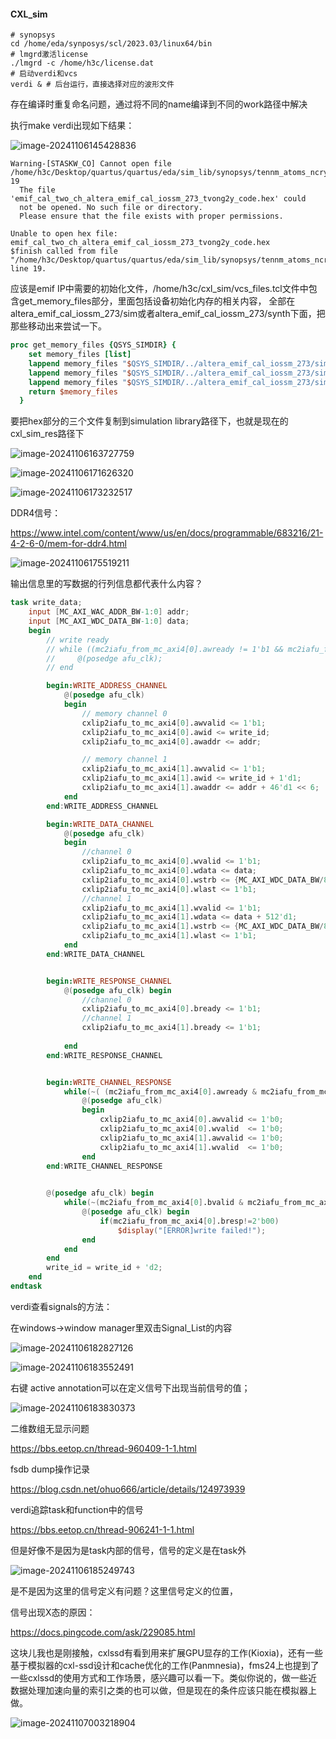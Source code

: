 #### CXL_sim

```shell
# synopsys
cd /home/eda/synposys/scl/2023.03/linux64/bin
# lmgrd激活license
./lmgrd -c /home/h3c/license.dat
# 启动verdi和vcs
verdi & # 后台运行，直接选择对应的波形文件
```

存在编译时重复命名问题，通过将不同的name编译到不同的work路径中解决



执行make verdi出现如下结果：

![image-20241106145428836](/Users/hong/Library/Application%20Support/typora-user-images/image-20241106145428836.png)

```shell
Warning-[STASKW_CO] Cannot open file
/home/h3c/Desktop/quartus/quartus/eda/sim_lib/synopsys/tennm_atoms_ncrypt.sv, 19
  The file 'emif_cal_two_ch_altera_emif_cal_iossm_273_tvong2y_code.hex' could 
  not be opened. No such file or directory.
  Please ensure that the file exists with proper permissions.

Unable to open hex file: emif_cal_two_ch_altera_emif_cal_iossm_273_tvong2y_code.hex
$finish called from file "/home/h3c/Desktop/quartus/quartus/eda/sim_lib/synopsys/tennm_atoms_ncrypt.sv", line 19.
```

应该是emif IP中需要的初始化文件，/home/h3c/cxl_sim/vcs_files.tcl文件中包含get_memory_files部分，里面包括设备初始化内存的相关内容， 全部在altera_emif_cal_iossm_273/sim或者altera_emif_cal_iossm_273/synth下面，把那些移动出来尝试一下。

```tcl
proc get_memory_files {QSYS_SIMDIR} {
    set memory_files [list]
    lappend memory_files "$QSYS_SIMDIR/../altera_emif_cal_iossm_273/sim/emif_cal_two_ch_altera_emif_cal_iossm_273_tvong2y_code.hex"
    lappend memory_files "$QSYS_SIMDIR/../altera_emif_cal_iossm_273/sim/emif_cal_two_ch_altera_emif_cal_iossm_273_tvong2y_sim_global_param_tbl.hex"
    lappend memory_files "$QSYS_SIMDIR/../altera_emif_cal_iossm_273/sim/emif_cal_two_ch_altera_emif_cal_iossm_273_tvong2y_synth_global_param_tbl.hex"
    return $memory_files
  }
```

要把hex部分的三个文件复制到simulation library路径下，也就是现在的cxl_sim_res路径下



![image-20241106163727759](/Users/hong/Library/Application%20Support/typora-user-images/image-20241106163727759.png)

![image-20241106171626320](/Users/hong/Library/Application%20Support/typora-user-images/image-20241106171626320.png)

![image-20241106173232517](/Users/hong/Library/Application%20Support/typora-user-images/image-20241106173232517.png)

DDR4信号：

https://www.intel.com/content/www/us/en/docs/programmable/683216/21-4-2-6-0/mem-for-ddr4.html

![image-20241106175519211](/Users/hong/Library/Application%20Support/typora-user-images/image-20241106175519211.png)

输出信息里的写数据的行列信息都代表什么内容？

```verilog
task write_data;
    input [MC_AXI_WAC_ADDR_BW-1:0] addr;
    input [MC_AXI_WDC_DATA_BW-1:0] data;
    begin
        // write ready
        // while ((mc2iafu_from_mc_axi4[0].awready != 1'b1 && mc2iafu_from_mc_axi4[1].awready != 1'b1) || (mc2iafu_from_mc_axi4[0].wready != 1'b1) && (mc2iafu_from_mc_axi4[1].wready != 1'b1)) begin
        //     @(posedge afu_clk);
        // end

        begin:WRITE_ADDRESS_CHANNEL        
            @(posedge afu_clk) 
            begin
                // memory channel 0
                cxlip2iafu_to_mc_axi4[0].awvalid <= 1'b1;
                cxlip2iafu_to_mc_axi4[0].awid <= write_id; 
                cxlip2iafu_to_mc_axi4[0].awaddr <= addr;

                // memory channel 1
                cxlip2iafu_to_mc_axi4[1].awvalid <= 1'b1;
                cxlip2iafu_to_mc_axi4[1].awid <= write_id + 1'd1; 
                cxlip2iafu_to_mc_axi4[1].awaddr <= addr + 46'd1 << 6;               
            end 
        end:WRITE_ADDRESS_CHANNEL

        begin:WRITE_DATA_CHANNEL
            @(posedge afu_clk)
            begin
                //channel 0
                cxlip2iafu_to_mc_axi4[0].wvalid <= 1'b1;
                cxlip2iafu_to_mc_axi4[0].wdata <= data;
                cxlip2iafu_to_mc_axi4[0].wstrb <= {MC_AXI_WDC_DATA_BW/8{1'b1}}; // 全部字节有效
                cxlip2iafu_to_mc_axi4[0].wlast <= 1'b1;
                //channel 1
                cxlip2iafu_to_mc_axi4[1].wvalid <= 1'b1;
                cxlip2iafu_to_mc_axi4[1].wdata <= data + 512'd1;
                cxlip2iafu_to_mc_axi4[1].wstrb <= {MC_AXI_WDC_DATA_BW/8{1'b1}}; // 全部字节有效
                cxlip2iafu_to_mc_axi4[1].wlast <= 1'b1; 
            end
        end:WRITE_DATA_CHANNEL


        begin:WRITE_RESPONSE_CHANNEL
            @(posedge afu_clk) begin
                //channel 0
                cxlip2iafu_to_mc_axi4[0].bready <= 1'b1;
                //channel 1
                cxlip2iafu_to_mc_axi4[1].bready <= 1'b1;
             
            end
        end:WRITE_RESPONSE_CHANNEL


        begin:WRITE_CHANNEL_RESPONSE
            while(~( (mc2iafu_from_mc_axi4[0].awready & mc2iafu_from_mc_axi4[0].wready) & ( mc2iafu_from_mc_axi4[1].awready & mc2iafu_from_mc_axi4[1].wready) ));
                @(posedge afu_clk)
                begin
                    cxlip2iafu_to_mc_axi4[0].awvalid <= 1'b0;
                    cxlip2iafu_to_mc_axi4[0].wvalid  <= 1'b0;
                    cxlip2iafu_to_mc_axi4[1].awvalid <= 1'b0;
                    cxlip2iafu_to_mc_axi4[1].wvalid  <= 1'b0;
                end 
        end:WRITE_CHANNEL_RESPONSE

        
        @(posedge afu_clk) begin
            while(~(mc2iafu_from_mc_axi4[0].bvalid & mc2iafu_from_mc_axi4[1].bvalid))begin
                @(posedge afu_clk) begin
                    if(mc2iafu_from_mc_axi4[0].bresp!=2'b00)
                        $display("[ERROR]write failed!");
                end
            end
        end
        write_id = write_id + 'd2;
    end
endtask
```





verdi查看signals的方法：

在windows->window manager里双击Signal_List的内容

![image-20241106182827126](/Users/hong/Library/Application%20Support/typora-user-images/image-20241106182827126.png)





![image-20241106183552491](/Users/hong/Library/Application%20Support/typora-user-images/image-20241106183552491.png)

右键 active annotation可以在定义信号下出现当前信号的值；

![image-20241106183830373](/Users/hong/Library/Application%20Support/typora-user-images/image-20241106183830373.png)

二维数组无显示问题

https://bbs.eetop.cn/thread-960409-1-1.html

fsdb dump操作记录

https://blog.csdn.net/ohuo666/article/details/124973939

verdi追踪task和function中的信号

https://bbs.eetop.cn/thread-906241-1-1.html

但是好像不是因为是task内部的信号，信号的定义是在task外

![image-20241106185249743](/Users/hong/Library/Application%20Support/typora-user-images/image-20241106185249743.png)

是不是因为这里的信号定义有问题？这里信号定义的位置，

信号出现X态的原因：

https://docs.pingcode.com/ask/229085.html

这块儿我也是刚接触，cxlssd有看到用来扩展GPU显存的工作(Kioxia)，还有一些基于模拟器的cxl-ssd设计和cache优化的工作(Panmnesia)，fms24上也提到了一些cxlssd的使用方式和工作场景，感兴趣可以看一下。类似你说的，做一些近数据处理加速向量的索引之类的也可以做，但是现在的条件应该只能在模拟器上做。



![image-20241107003218904](/Users/hong/Library/Application%20Support/typora-user-images/image-20241107003218904.png)

